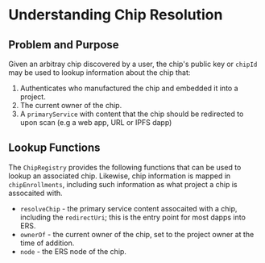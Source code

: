 # Understanding Chip Resolution

## Problem and Purpose
Given an arbitray chip discovered by a user, the chip's public key or `chipId` may be used to lookup information about the chip that:

1. Authenticates who manufactured the chip and embedded it into a project.
2. The current owner of the chip.
3. A `primaryService` with content that the chip should be redirected to upon scan (e.g a web app, URL or IPFS dapp)

## Lookup Functions
The `ChipRegistry` provides the following functions that can be used to lookup an associated chip. Likewise, chip information is mapped in `chipEnrollments`, including such information as what project a chip is assocaited with.

- `resolveChip` - the primary service content assocaited with a chip, including the `redirectUri`; this is the entry point for most dapps into ERS.
- `ownerOf` - the current owner of the chip, set to the project owner at the time of addition.
- `node` - the ERS node of the chip.